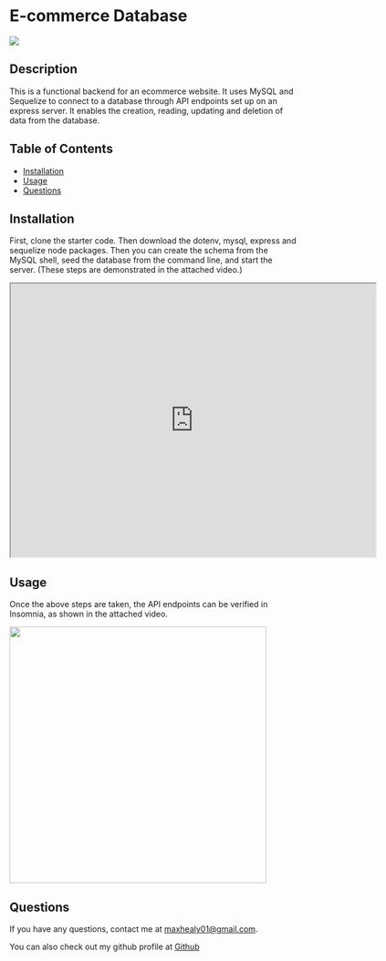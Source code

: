 
# E-commerce Database

<img src = "https://img.shields.io/badge/License--red">

## Description

This is a functional backend for an ecommerce website. It uses MySQL and Sequelize to connect to a database through API endpoints set up on an express server. It enables the creation, reading, updating and deletion of data from the database.


## Table of Contents

* [Installation](#installation)<br>
* [Usage](#usage)<br>
* [Questions](#questions)

## Installation

First, clone the starter code. Then download the dotenv, mysql, express and sequelize node packages. Then you can create the schema from the MySQL shell, seed the database from the command line, and start the server. (These steps are demonstrated in the attached video.)

<iframe src="https://drive.google.com/file/d/1kFrV2FdPw5sL7c7nwWaPmhEiQdPYqxn0/preview" width="640" height="480"></iframe>

## Usage

Once the above steps are taken, the API endpoints can be verified in Insomnia, as shown in the attached video.

<img src ='assets/images/dfgdfg' height = 450px>


## Questions

If you have any questions, contact me at <maxhealy01@gmail.com>.

You can also check out my github profile at [Github](https://github.com/maxhealy01)

